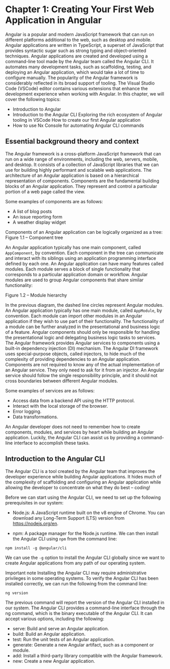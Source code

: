 # Chapter 1: Creating Your First Web Application in Angular 

Angular is a popular and modern JavaScript framework that can run on different platforms additional to the web, such as desktop and mobile. 
Angular applications are written in TypeScript, a superset of JavaScript that provides syntactic sugar such as strong typing and object-oriented 
techniques. Angular applications are created and developed using a command-line tool made by the Angular team called the Angular CLI. It 
automates many development tasks, such as scaffolding, testing, and deploying an Angular application, which would take a lot of time to configure 
manually. The popularity of the Angular framework is considerably reflected in its broad support of tooling. The Visual Studio Code (VSCode) editor 
contains various extensions that enhance the development experience when working with Angular. In this chapter, we will cover the following topics: 

  - Introduction to Angular 
  - Introduction to the Angular CLI Exploring the rich ecosystem of Angular tooling in VSCode How to create our first Angular application  
  - How to use Nx Console for automating Angular CLI commands

## Essential background theory and context 

The Angular framework is a cross-platform JavaScript framework that can run on a wide range of environments, including the web, servers, mobile, and desktop. 
It consists of a collection of JavaScript libraries that we can use for building highly performant and scalable web applications. The architecture of an Angular 
application is based on a hierarchical representation of components. Components are the fundamental building blocks of an Angular application. They represent 
and control a particular portion of a web page called the view. 

Some examples of components are as follows: 

  - A list of blog posts 
  - An issue reporting form 
  - A weather display widget 

Components of an Angular application can be logically organized as a tree: Figure 1.1 – Component tree 

An Angular application typically has one main component, called ```AppComponent```, by convention. Each component 
in the tree can communicate and interact with its siblings using an application programming interface defined by 
each one. An Angular application can have many features called modules. Each module serves a block of single 
functionality that corresponds to a particular application domain or workflow. Angular modules are used to group 
Angular components that share similar functionality: 

Figure 1.2 – Module hierarchy 

In the previous diagram, the dashed line circles represent Angular modules. An Angular application typically has one 
main module, called ```AppModule```, by convention. Each module can import other modules in an Angular application if 
they wish to use part of their functionality. The functionality of a module can be further analyzed in the 
presentational and business logic of a feature. Angular components should only be responsible for handling the presentational 
logic and delegating business logic tasks to services. The Angular framework provides Angular services to components using a 
built-in dependency injection (DI) mechanism. The Angular DI framework uses special-purpose objects, called injectors, to hide 
much of the complexity of providing dependencies to an Angular application. Components are not required to know any of the actual 
implementation of an Angular service. They only need to ask for it from an injector. An Angular service should follow the single 
responsibility principle, and it should not cross boundaries between different Angular modules. 

Some examples of services are as follows: 
  - Access data from a backend API using the HTTP protocol. 
  - Interact with the local storage of the browser. 
  - Error logging. 
  - Data transformations. 

An Angular developer does not need to remember how to create components, 
modules, and services by heart while building an Angular application. 
Luckily, the Angular CLI can assist us by providing a command-line 
interface to accomplish these tasks. 

## Introduction to the Angular CLI 

The Angular CLI is a tool created by the Angular team that improves the 
developer experience while building Angular applications. It hides much of 
the complexity of scaffolding and configuring an Angular application while 
allowing the developer to concentrate on what they do best – coding! 

Before we can start using the Angular CLI, we need to set up the following 
prerequisites in our system: 

  - Node.js: A JavaScript runtime built on the v8 engine of Chrome. You can 
download any Long-Term Support (LTS) version from https://nodejs.org/en. 

  - npm: A package manager for the Node.js runtime. We can then install the 
Angular CLI using ```npm``` from the command line: 

```npm install -g @angular/cli``` 

We can use the ```-g``` option to install the Angular CLI globally since we 
want to create Angular applications from any path of our operating system. 

Important note 
Installing the Angular CLI may require administrative privileges in some operating 
systems. To verify the Angular CLI has been installed correctly, we can run the 
following from the command line: 

```ng version``` 

The previous command will report the version of the Angular CLI installed in our system. 
The Angular CLI provides a command-line interface through the ng command, which is the 
binary executable of the Angular CLI. It can accept various options, including the following: 

  - serve: Build and serve an Angular application. 
  - build: Build an Angular application. 
  - test: Run the unit tests of an Angular application. 
  - generate: Generate a new Angular artifact, such as a component or module. 
  - add: Install a third-party library compatible with the Angular framework. 
  - new: Create a new Angular application.
